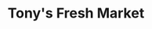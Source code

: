 ---
title: "Tony's Fresh Market"
url: /chicago/tonys-fresh-market-north-elston-avenue/
shop: Supermarkt
---